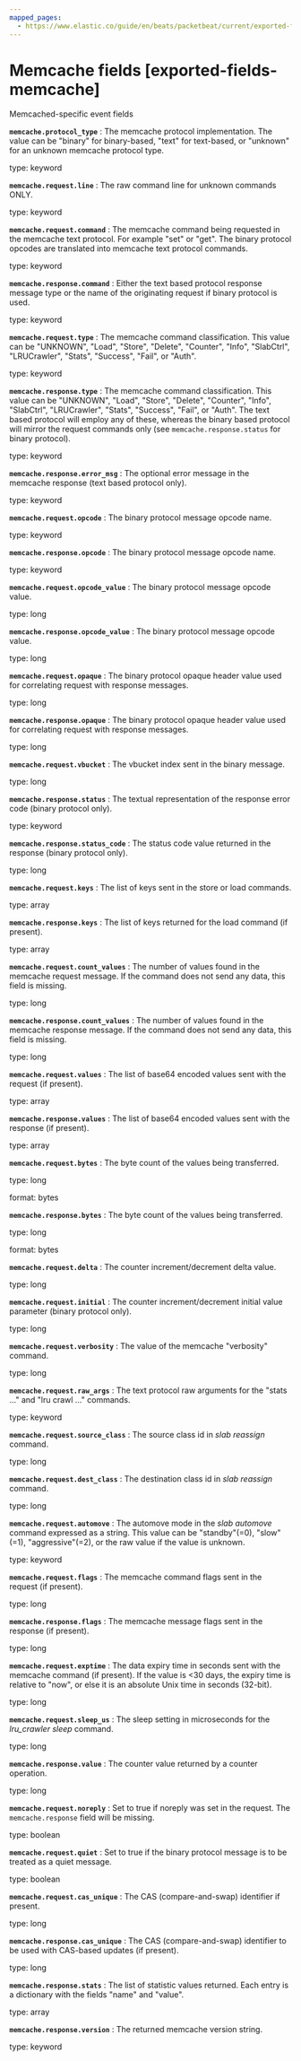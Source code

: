 ```yaml
---
mapped_pages:
  - https://www.elastic.co/guide/en/beats/packetbeat/current/exported-fields-memcache.html
---
```


# Memcache fields [exported-fields-memcache]

Memcached-specific event fields

**`memcache.protocol_type`**
:   The memcache protocol implementation. The value can be "binary" for binary-based, "text" for text-based, or "unknown" for an unknown memcache protocol type.

type: keyword


**`memcache.request.line`**
:   The raw command line for unknown commands ONLY.

type: keyword


**`memcache.request.command`**
:   The memcache command being requested in the memcache text protocol. For example "set" or "get". The binary protocol opcodes are translated into memcache text protocol commands.

type: keyword


**`memcache.response.command`**
:   Either the text based protocol response message type or the name of the originating request if binary protocol is used.

type: keyword


**`memcache.request.type`**
:   The memcache command classification. This value can be "UNKNOWN", "Load", "Store", "Delete", "Counter", "Info", "SlabCtrl", "LRUCrawler", "Stats", "Success", "Fail", or "Auth".

type: keyword


**`memcache.response.type`**
:   The memcache command classification. This value can be "UNKNOWN", "Load", "Store", "Delete", "Counter", "Info", "SlabCtrl", "LRUCrawler", "Stats", "Success", "Fail", or "Auth". The text based protocol will employ any of these, whereas the binary based protocol will mirror the request commands only (see `memcache.response.status` for binary protocol).

type: keyword


**`memcache.response.error_msg`**
:   The optional error message in the memcache response (text based protocol only).

type: keyword


**`memcache.request.opcode`**
:   The binary protocol message opcode name.

type: keyword


**`memcache.response.opcode`**
:   The binary protocol message opcode name.

type: keyword


**`memcache.request.opcode_value`**
:   The binary protocol message opcode value.

type: long


**`memcache.response.opcode_value`**
:   The binary protocol message opcode value.

type: long


**`memcache.request.opaque`**
:   The binary protocol opaque header value used for correlating request with response messages.

type: long


**`memcache.response.opaque`**
:   The binary protocol opaque header value used for correlating request with response messages.

type: long


**`memcache.request.vbucket`**
:   The vbucket index sent in the binary message.

type: long


**`memcache.response.status`**
:   The textual representation of the response error code (binary protocol only).

type: keyword


**`memcache.response.status_code`**
:   The status code value returned in the response (binary protocol only).

type: long


**`memcache.request.keys`**
:   The list of keys sent in the store or load commands.

type: array


**`memcache.response.keys`**
:   The list of keys returned for the load command (if present).

type: array


**`memcache.request.count_values`**
:   The number of values found in the memcache request message. If the command does not send any data, this field is missing.

type: long


**`memcache.response.count_values`**
:   The number of values found in the memcache response message. If the command does not send any data, this field is missing.

type: long


**`memcache.request.values`**
:   The list of base64 encoded values sent with the request (if present).

type: array


**`memcache.response.values`**
:   The list of base64 encoded values sent with the response (if present).

type: array


**`memcache.request.bytes`**
:   The byte count of the values being transferred.

type: long

format: bytes


**`memcache.response.bytes`**
:   The byte count of the values being transferred.

type: long

format: bytes


**`memcache.request.delta`**
:   The counter increment/decrement delta value.

type: long


**`memcache.request.initial`**
:   The counter increment/decrement initial value parameter (binary protocol only).

type: long


**`memcache.request.verbosity`**
:   The value of the memcache "verbosity" command.

type: long


**`memcache.request.raw_args`**
:   The text protocol raw arguments for the "stats …​" and "lru crawl …​" commands.

type: keyword


**`memcache.request.source_class`**
:   The source class id in *slab reassign* command.

type: long


**`memcache.request.dest_class`**
:   The destination class id in *slab reassign* command.

type: long


**`memcache.request.automove`**
:   The automove mode in the *slab automove* command expressed as a string. This value can be "standby"(=0), "slow"(=1), "aggressive"(=2), or the raw value if the value is unknown.

type: keyword


**`memcache.request.flags`**
:   The memcache command flags sent in the request (if present).

type: long


**`memcache.response.flags`**
:   The memcache message flags sent in the response (if present).

type: long


**`memcache.request.exptime`**
:   The data expiry time in seconds sent with the memcache command (if present). If the value is <30 days, the expiry time is relative to "now", or else it is an absolute Unix time in seconds (32-bit).

type: long


**`memcache.request.sleep_us`**
:   The sleep setting in microseconds for the *lru_crawler sleep* command.

type: long


**`memcache.response.value`**
:   The counter value returned by a counter operation.

type: long


**`memcache.request.noreply`**
:   Set to true if noreply was set in the request. The `memcache.response` field will be missing.

type: boolean


**`memcache.request.quiet`**
:   Set to true if the binary protocol message is to be treated as a quiet message.

type: boolean


**`memcache.request.cas_unique`**
:   The CAS (compare-and-swap) identifier if present.

type: long


**`memcache.response.cas_unique`**
:   The CAS (compare-and-swap) identifier to be used with CAS-based updates (if present).

type: long


**`memcache.response.stats`**
:   The list of statistic values returned. Each entry is a dictionary with the fields "name" and "value".

type: array


**`memcache.response.version`**
:   The returned memcache version string.

type: keyword


